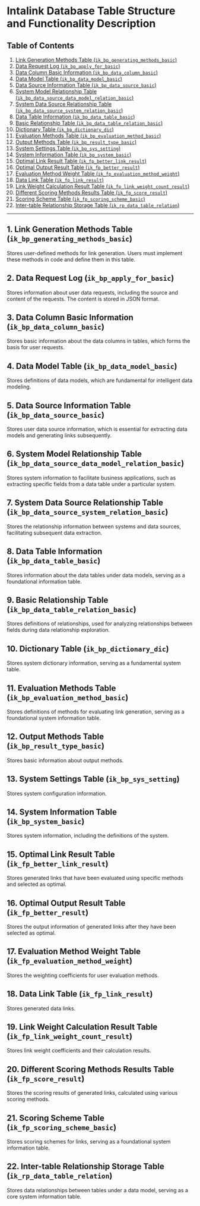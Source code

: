 # Intalink Database Table Structure and Functionality Description

## Table of Contents

1. [Link Generation Methods Table (`ik_bp_generating_methods_basic`)](#1-link-generation-methods-table-ik_bp_generating_methods_basic)
2. [Data Request Log (`ik_bp_apply_for_basic`)](#2-data-request-log-ik_bp_apply_for_basic)
3. [Data Column Basic Information (`ik_bp_data_column_basic`)](#3-data-column-basic-information-ik_bp_data_column_basic)
4. [Data Model Table (`ik_bp_data_model_basic`)](#4-data-model-table-ik_bp_data_model_basic)
5. [Data Source Information Table (`ik_bp_data_source_basic`)](#5-data-source-information-table-ik_bp_data_source_basic)
6. [System Model Relationship Table (`ik_bp_data_source_data_model_relation_basic`)](#6-system-model-relationship-table-ik_bp_data_source_data_model_relation_basic)
7. [System Data Source Relationship Table (`ik_bp_data_source_system_relation_basic`)](#7-system-data-source-relationship-table-ik_bp_data_source_system_relation_basic)
8. [Data Table Information (`ik_bp_data_table_basic`)](#8-data-table-information-ik_bp_data_table_basic)
9. [Basic Relationship Table (`ik_bp_data_table_relation_basic`)](#9-basic-relationship-table-ik_bp_data_table_relation_basic)
10. [Dictionary Table (`ik_bp_dictionary_dic`)](#10-dictionary-table-ik_bp_dictionary_dic)
11. [Evaluation Methods Table (`ik_bp_evaluation_method_basic`)](#11-evaluation-methods-table-ik_bp_evaluation_method_basic)
12. [Output Methods Table (`ik_bp_result_type_basic`)](#12-output-methods-table-ik_bp_result_type_basic)
13. [System Settings Table (`ik_bp_sys_setting`)](#13-system-settings-table-ik_bp_sys_setting)
14. [System Information Table (`ik_bp_system_basic`)](#14-system-information-table-ik_bp_system_basic)
15. [Optimal Link Result Table (`ik_fp_better_link_result`)](#15-optimal-link-result-table-ik_fp_better_link_result)
16. [Optimal Output Result Table (`ik_fp_better_result`)](#16-optimal-output-result-table-ik_fp_better_result)
17. [Evaluation Method Weight Table (`ik_fp_evaluation_method_weight`)](#17-evaluation-method-weight-table-ik_fp_evaluation_method_weight)
18. [Data Link Table (`ik_fp_link_result`)](#18-data-link-table-ik_fp_link_result)
19. [Link Weight Calculation Result Table (`ik_fp_link_weight_count_result`)](#19-link-weight-calculation-result-table-ik_fp_link_weight_count_result)
20. [Different Scoring Methods Results Table (`ik_fp_score_result`)](#20-different-scoring-methods-results-table-ik_fp_score_result)
21. [Scoring Scheme Table (`ik_fp_scoring_scheme_basic`)](#21-scoring-scheme-table-ik_fp_scoring_scheme_basic)
22. [Inter-table Relationship Storage Table (`ik_rp_data_table_relation`)](#22-inter-table-relationship-storage-table-ik_rp_data_table_relation)

---

## 1. Link Generation Methods Table (`ik_bp_generating_methods_basic`)

Stores user-defined methods for link generation. Users must implement these methods in code and define them in this table.

## 2. Data Request Log (`ik_bp_apply_for_basic`)

Stores information about user data requests, including the source and content of the requests. The content is stored in JSON format.

## 3. Data Column Basic Information (`ik_bp_data_column_basic`)

Stores basic information about the data columns in tables, which forms the basis for user requests.

## 4. Data Model Table (`ik_bp_data_model_basic`)

Stores definitions of data models, which are fundamental for intelligent data modeling.

## 5. Data Source Information Table (`ik_bp_data_source_basic`)

Stores user data source information, which is essential for extracting data models and generating links subsequently.

## 6. System Model Relationship Table (`ik_bp_data_source_data_model_relation_basic`)

Stores system information to facilitate business applications, such as extracting specific fields from a data table under a particular system.

## 7. System Data Source Relationship Table (`ik_bp_data_source_system_relation_basic`)

Stores the relationship information between systems and data sources, facilitating subsequent data extraction.

## 8. Data Table Information (`ik_bp_data_table_basic`)

Stores information about the data tables under data models, serving as a foundational information table.

## 9. Basic Relationship Table (`ik_bp_data_table_relation_basic`)

Stores definitions of relationships, used for analyzing relationships between fields during data relationship exploration.

## 10. Dictionary Table (`ik_bp_dictionary_dic`)

Stores system dictionary information, serving as a fundamental system table.

## 11. Evaluation Methods Table (`ik_bp_evaluation_method_basic`)

Stores definitions of methods for evaluating link generation, serving as a foundational system information table.

## 12. Output Methods Table (`ik_bp_result_type_basic`)

Stores basic information about output methods.

## 13. System Settings Table (`ik_bp_sys_setting`)

Stores system configuration information.

## 14. System Information Table (`ik_bp_system_basic`)

Stores system information, including the definitions of the system.

## 15. Optimal Link Result Table (`ik_fp_better_link_result`)

Stores generated links that have been evaluated using specific methods and selected as optimal.

## 16. Optimal Output Result Table (`ik_fp_better_result`)

Stores the output information of generated links after they have been selected as optimal.

## 17. Evaluation Method Weight Table (`ik_fp_evaluation_method_weight`)

Stores the weighting coefficients for user evaluation methods.

## 18. Data Link Table (`ik_fp_link_result`)

Stores generated data links.

## 19. Link Weight Calculation Result Table (`ik_fp_link_weight_count_result`)

Stores link weight coefficients and their calculation results.

## 20. Different Scoring Methods Results Table (`ik_fp_score_result`)

Stores the scoring results of generated links, calculated using various scoring methods.

## 21. Scoring Scheme Table (`ik_fp_scoring_scheme_basic`)

Stores scoring schemes for links, serving as a foundational system information table.

## 22. Inter-table Relationship Storage Table (`ik_rp_data_table_relation`)

Stores data relationships between tables under a data model, serving as a core system information table.

